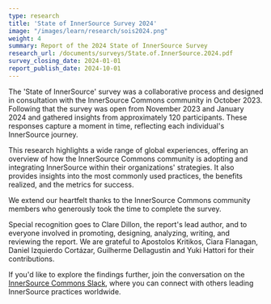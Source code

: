 ```yaml
---
type: research
title: 'State of InnerSource Survey 2024'
image: "/images/learn/research/sois2024.png"
weight: 4
summary: Report of the 2024 State of InnerSource Survey
research_url: /documents/surveys/State.of.InnerSource.2024.pdf
survey_closing_date: 2024-01-01
report_publish_date: 2024-10-01
---
```


The 'State of InnerSource' survey was a collaborative process and designed in consultation with the InnerSource Commons community in October 2023. Following that the survey was open from November 2023 and January 2024 and gathered insights from approximately 120 participants. These responses capture a moment in time, reflecting each individual's InnerSource journey.

This research highlights a wide range of global experiences, offering an overview of how the InnerSource Commons community is adopting and integrating InnerSource within their organizations' strategies. It also provides insights into the most commonly used practices, the benefits realized, and the metrics for success.

We extend our heartfelt thanks to the InnerSource Commons community members who generously took the time to complete the survey.

Special recognition goes to Clare Dillon, the report's lead author, and to everyone involved in promoting, designing, analyzing, writing, and reviewing the report. We are grateful to Apostolos Kritikos, Ciara Flanagan, Daniel Izquierdo Cortázar, Guilherme Dellagustin and Yuki Hattori for their contributions.

If you'd like to explore the findings further, join the conversation on the [InnerSource Commons Slack](/slack), where you can connect with others leading InnerSource practices worldwide.

